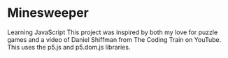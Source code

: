 # Minesweeper
Learning JavaScript
This project was inspired by both my love for puzzle games and a video of Daniel Shiffman from The Coding Train on YouTube.
This uses the p5.js and p5.dom.js libraries.

